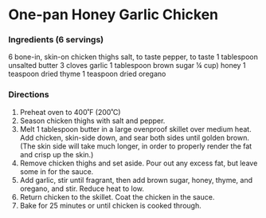 # One-pan Honey Garlic Chicken

### Ingredients (6 servings)

6 bone-in, skin-on chicken thighs
salt, to taste
pepper, to taste
1 tablespoon unsalted butter
3 cloves garlic
1 tablespoon brown sugar
¼ cup) honey
1 teaspoon dried thyme
1 teaspoon dried oregano

### Directions

1. Preheat oven to 400˚F (200˚C)
2. Season chicken thighs with salt and pepper.
3. Melt 1 tablespoon butter in a large ovenproof skillet over medium heat. Add chicken, skin-side down, and sear both sides until golden brown. (The skin side will take much longer, in order to properly render the fat and crisp up the skin.)
4. Remove chicken thighs and set aside. Pour out any excess fat, but leave some in for the sauce.
5. Add garlic, stir until fragrant, then add brown sugar, honey, thyme, and oregano, and stir. Reduce heat to low.
6. Return chicken to the skillet. Coat the chicken in the sauce.
7. Bake for 25 minutes or until chicken is cooked through.